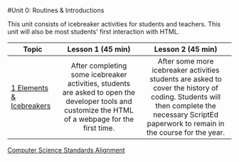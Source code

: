 #Unit 0: Routines & Introductions

This unit consists of icebreaker activities for students and teachers. This unit will also be most students' first interaction with HTML.

| Topic | Lesson 1 (45 min) | Lesson 2 (45 min) | 
|-----|:-------:|:-------:|
| [1 Elements & Icebreakers](topics/topic1)| After completing some icebreaker activities, students are asked to open the developer tools and customize the HTML of a webpage for the first time.| After some more icebreaker activities students are asked to cover the history of coding. Students will then complete the necessary ScriptEd paperwork to remain in the course for the year.|



[Computer Science Standards Alignment](csStandards.md)

